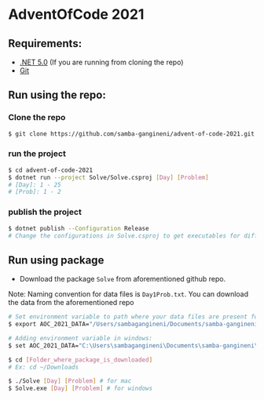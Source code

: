 # AdventOfCode 2021

## Requirements:

- [.NET 5.0](https://dotnet.microsoft.com/download/dotnet/5.0) (If you are running from cloning the repo)
- [Git](https://git-scm.com/book/en/v2/Getting-Started-Installing-Git)

## Run using the repo:

### Clone the repo

```bash
$ git clone https://github.com/samba-gangineni/advent-of-code-2021.git
```

### run the project

```bash
$ cd advent-of-code-2021
$ dotnet run --project Solve/Solve.csproj [Day] [Problem]
# [Day]: 1 - 25
# [Prob]: 1 - 2
```

### publish the project

```bash
$ dotnet publish --Configuration Release
# Change the configurations in Solve.csproj to get executables for different run times and os
```

## Run using package

- Download the package `Solve` from aforementioned github repo.

Note: Naming convention for data files is `Day1Prob.txt`. You can download the data from the aforementioned repo

```bash
# Set environment variable to path where your data files are present for mac
$ export AOC_2021_DATA="/Users/sambagangineni/Documents/samba-gangineni/AdventOfCode2021/data"

# Adding environment variable in windows:
$ set AOC_2021_DATA="C:\Users\sambagangineni\Documents\samba-gangineni\AdventOfCode2021\data"

$ cd [Folder_where_package_is_downloaded]
# Ex: cd ~/Downloads

$ ./Solve [Day] [Problem] # for mac
$ Solve.exe [Day] [Problem] # for windows
```
